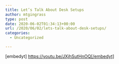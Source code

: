 ```yaml
---
title: Let’s Talk About Desk Setups
author: mtgingrass
type: post
date: 2020-06-02T01:34:13+00:00
url: /2020/06/02/lets-talk-about-desk-setups/
categories:
  - Uncategorized

---
```

[embedyt] https://youtu.be/JXjhSutHnOQ[/embedyt]